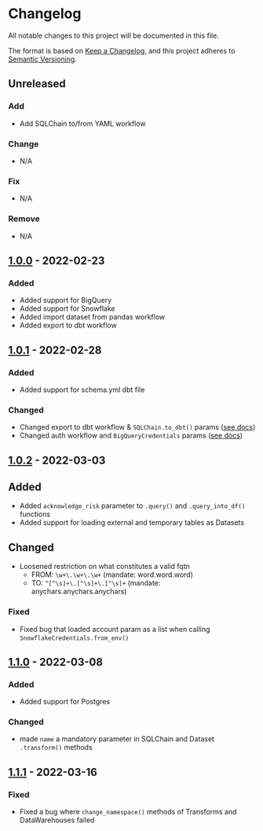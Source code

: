 # Changelog

All notable changes to this project will be documented in this file.

The format is based on [Keep a Changelog](https://keepachangelog.com/en/1.0.0/),
and this project adheres to [Semantic Versioning](https://semver.org/spec/v2.0.0.html).

## Unreleased

### Add
- Add SQLChain to/from YAML workflow

### Change
- N/A

### Fix
- N/A

### Remove
- N/A

## [1.0.0] - 2022-02-23
### Added
- Added support for BigQuery
- Added support for Snowflake
- Added import dataset from pandas workflow
- Added export to dbt workflow

## [1.0.1] - 2022-02-28
### Added
- Added support for schema.yml dbt file
### Changed
- Changed export to dbt workflow & `SQLChain.to_dbt()` params ([see docs](https://docs.rasgoql.com/workflows/exporting-to-dbt))
- Changed auth workflow and `BigQueryCredentials` params ([see docs](https://docs.rasgoql.com/datawarehouses/bigquery))

## [1.0.2] - 2022-03-03
## Added
- Added `acknowledge_risk` parameter to `.query()` and `.query_into_df()` functions
- Added support for loading external and temporary tables as Datasets

## Changed
- Loosened restriction on what constitutes a valid fqtn
    - FROM: `\w+\.\w+\.\w+` (mandate: word.word.word)
    - TO: `^[^\s]+\.[^\s]+\.[^\s]+` (mandate: anychars.anychars.anychars)

### Fixed
- Fixed bug that loaded account param as a list when calling `SnowflakeCredentials.from_env()`

## [1.1.0] - 2022-03-08
### Added
- Added support for Postgres

### Changed
- made `name` a mandatory parameter in SQLChain and Dataset `.transform()` methods

## [1.1.1] - 2022-03-16
### Fixed
- Fixed a bug where `change_namespace()` methods of Transforms and DataWarehouses failed


[1.0.0]: https://pypi.org/project/rasgoql/1.0.0/
[1.0.1]: https://pypi.org/project/rasgoql/1.0.1/
[1.0.2]: https://pypi.org/project/rasgoql/1.0.2/
[1.1.0]: https://pypi.org/project/rasgoql/1.1.0/
[1.1.1]: https://pypi.org/project/rasgoql/1.1.1/

